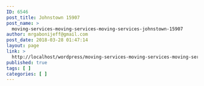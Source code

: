 ```yaml
---
ID: 6546
post_title: Johnstown 15907
post_name: >
  moving-services-moving-services-moving-services-johnstown-15907
author: mrgabonijeff@gmail.com
post_date: 2018-03-28 01:47:14
layout: page
link: >
  http://localhost/wordpress/moving-services-moving-services-moving-services-johnstown-15907/
published: true
tags: [ ]
categories: [ ]
---
```

